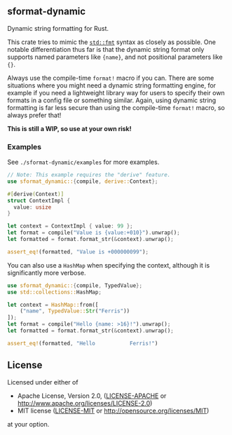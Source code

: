 ## sformat-dynamic

Dynamic string formatting for Rust.

This crate tries to mimic the [`std::fmt`](https://doc.rust-lang.org/std/fmt/#usage)
syntax as closely as possible. One notable differentiation thus far is that the
dynamic string format only supports named parameters like `{name}`, and not positional
parameters like `{}`.

Always use the compile-time `format!` macro if you can. There are some situations
where you might need a dynamic string formatting engine, for example if you need
a lightweight library way for users to specify their own formats in a config file
or something similar. Again, using dynamic string formatting is far less secure
than using the compile-time `format!` macro, so always prefer that!

**This is still a WIP, so use at your own risk!**

### Examples

See `./sformat-dynamic/examples` for more examples.

```rust
// Note: This example requires the "derive" feature.
use sformat_dynamic::{compile, derive::Context};

#[derive(Context)]
struct ContextImpl {
  value: usize
}

let context = ContextImpl { value: 99 };
let format = compile("Value is {value:+010}").unwrap();
let formatted = format.format_str(&context).unwrap();

assert_eq!(formatted, "Value is +000000099");
```

You can also use a `HashMap` when specifying the context, although it is significantly
more verbose.

```rust
use sformat_dynamic::{compile, TypedValue};
use std::collections::HashMap;

let context = HashMap::from([
    ("name", TypedValue::Str("Ferris"))
]);
let format = compile("Hello {name: >16}!").unwrap();
let formatted = format.format_str(&context).unwrap();

assert_eq!(formatted, "Hello           Ferris!")
```

## License

Licensed under either of

 * Apache License, Version 2.0, ([LICENSE-APACHE](LICENSE-APACHE) or http://www.apache.org/licenses/LICENSE-2.0)
 * MIT license ([LICENSE-MIT](LICENSE-MIT) or http://opensource.org/licenses/MIT)

at your option.

